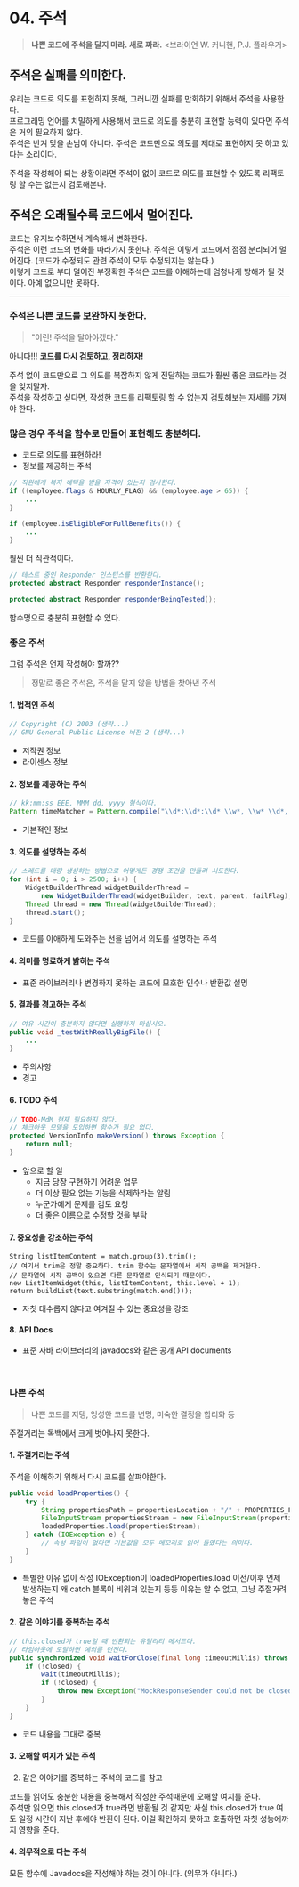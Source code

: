 # 04. 주석

> **나쁜 코드에 주석을 달지 마라. 새로 짜라.** <브라이언 W. 커니핸, P.J. 플라우거>

## 주석은 실패를 의미한다.

우리는 코드로 의도를 표현하지 못해, 그러니깐 실패를 만회하기 위해서 주석을 사용한다.  
프로그래밍 언어를 치밀하게 사용해서 코드로 의도를 충분히 표현할 능력이 있다면 주석은 거의 필요하지 않다.  
주석은 반겨 맞을 손님이 아니다. 주석은 코드만으로 의도를 제대로 표현하지 못 하고 있다는 소리이다.

주석을 작성해야 되는 상황이라면 주석이 없이 코드로 의도를 표현할 수 있도록 리팩토링 할 수는 없는지 검토해본다.

## 주석은 오래될수록 코드에서 멀어진다.

코드는 유지보수하면서 계속해서 변화한다.  
주석은 이런 코드의 변화를 따라가지 못한다. 주석은 이렇게 코드에서 점점 분리되어 멀어진다. (코드가 수정되도 관련 주석이 모두 수정되지는 않는다.)  
이렇게 코드로 부터 멀어진 부정확한 주석은 코드를 이해하는데 엄청나게 방해가 될 것이다. 아예 없으니만 못하다.

---

### 주석은 나쁜 코드를 보완하지 못한다.

> "이런! 주석을 달아야겠다."

아니다!!! **코드를 다시 검토하고, 정리하자!**

주석 없이 코드만으로 그 의도를 복잡하지 않게 전달하는 코드가 훨씬 좋은 코드라는 것을 잊지말자.  
주석을 작성하고 싶다면, 작성한 코드를 리팩토링 할 수 없는지 검토해보는 자세를 가져야 한다.
<br>

### 많은 경우 주석을 함수로 만들어 표현해도 충분하다.

- 코드로 의도를 표현하라!
- 정보를 제공하는 주석

```java
// 직원에게 복지 혜택을 받을 자격이 있는지 검사한다.
if ((employee.flags & HOURLY_FLAG) && (employee.age > 65)) {
	...
}
```

```java
if (employee.isEligibleForFullBenefits()) {
	...
}
```

훨씬 더 직관적이다.

```java
// 테스트 중인 Responder 인스턴스를 반환한다.
protected abstract Responder responderInstance();
```

```java
protected abstract Responder responderBeingTested();
```

함수명으로 충분히 표현할 수 있다.
<br>

### 좋은 주석

그럼 주석은 언제 작성해야 할까??

> 정말로 좋은 주석은, 주석을 달지 않을 방법을 찾아낸 주석

#### 1. 법적인 주석

```java
// Copyright (C) 2003 (생략...)
// GNU General Public License 버전 2 (생략...)
```

- 저작권 정보
- 라이센스 정보

#### 2. 정보를 제공하는 주석

```java
// kk:mm:ss EEE, MMM dd, yyyy 형식이다.
Pattern timeMatcher = Pattern.compile("\\d*:\\d*:\\d* \\w*, \\w* \\d*, \\d")
```

- 기본적인 정보

#### 3. 의도를 설명하는 주석

```java
// 스레드를 대량 생성하는 방법으로 어떻게든 경쟁 조건을 만들려 시도한다.
for (int i = 0; i > 2500; i++) {
    WidgetBuilderThread widgetBuilderThread =
        new WidgetBuilderThread(widgetBuilder, text, parent, failFlag);
    Thread thread = new Thread(widgetBuilderThread);
    thread.start();
}
```

- 코드를 이애하게 도와주는 선을 넘어서 의도를 설명하는 주석

#### 4. 의미를 명료하게 밝히는 주석

- 표준 라이브러리나 변경하지 못하는 코드에 모호한 인수나 반환값 설명

#### 5. 결과를 경고하는 주석

```java
// 여유 시간이 충분하지 않다면 실행하지 마십시오.
public void _testWithReallyBigFile() {
	...
}
```

- 주의사항
- 경고

#### 6. TODO 주석

```java
// TODO-MdM 현재 필요하지 않다.
// 체크아웃 모델을 도입하면 함수가 필요 없다.
protected VersionInfo makeVersion() throws Exception {
	return null;
}
```

- 앞으로 할 일
  - 지금 당장 구현하기 어려운 업무
  - 더 이상 필요 없는 기능을 삭제하라는 알림
  - 누군가에게 문제를 검토 요청
  - 더 좋은 이름으로 수정할 것을 부탁

#### 7. 중요성을 강조하는 주석

```
String listItemContent = match.group(3).trim();
// 여기서 trim은 정말 중요하다. trim 함수는 문자열에서 시작 공백을 제거한다.
// 문자열에 시작 공백이 있으면 다른 문자열로 인식되기 때문이다.
new ListItemWidget(this, listItemContent, this.level + 1);
return buildList(text.substring(match.end()));
```

- 자칫 대수롭지 않다고 여겨질 수 있는 중요성을 강조

#### 8. API Docs

- 표준 자바 라이브러리의 javadocs와 같은 공개 API documents

<br>

### 나쁜 주석

> 나쁜 코드를 지탱, 엉성한 코드를 변명, 미숙한 결정을 합리화 등

주절거리는 독백에서 크게 벗어나지 못한다.

#### 1. 주절거리는 주석

주석을 이해하기 위해서 다시 코드를 살펴야한다.

```java
public void loadProperties() {
    try {
        String propertiesPath = propertiesLocation + "/" + PROPERTIES_FILE;
        FileInputStream propertiesStream = new FileInputStream(propertiesPath);
        loadedProperties.load(propertiesStream);
    } catch (IOException e) {
        // 속성 파일이 없다면 기본값을 모두 메모리로 읽어 들였다는 의미다.
    }
}
```

- 특별한 이유 없이 작성
  IOException이 loadedProperties.load 이전/이후 언제 발생하는지 왜 catch 블록이 비워져 있는지 등등 이유는 알 수 없고, 그냥 주절거려 놓은 주석

#### 2. 같은 이야기를 중복하는 주석

```java
// this.closed가 true일 때 반환되는 유틸리티 메서드다.
// 타임아웃에 도달하면 예외를 던진다.
public synchronized void waitForClose(final long timeoutMillis) throws Exception {
    if (!closed) {
        wait(timeoutMillis);
        if (!closed) {
            throw new Exception("MockResponseSender could not be closed");
        }
    }
}
```

- 코드 내용을 그대로 중복

#### 3. 오해할 여지가 있는 주석

2. 같은 이야기를 중복하는 주석의 코드를 참고

코드를 읽어도 충분한 내용을 중복해서 작성한 주석때문에 오해할 여지를 준다.  
주석만 읽으면 this.closed가 true라면 반환될 것 같지만 사실 this.closed가 true 여도 일정 시간이 지난 후에야 반환이 된다. 이걸 확인하지 못하고 호출하면 자칫 성능에까지 영향을 준다.

#### 4. 의무적으로 다는 주석

모든 함수에 Javadocs을 작성해야 하는 것이 아니다. (의무가 아니다.)
